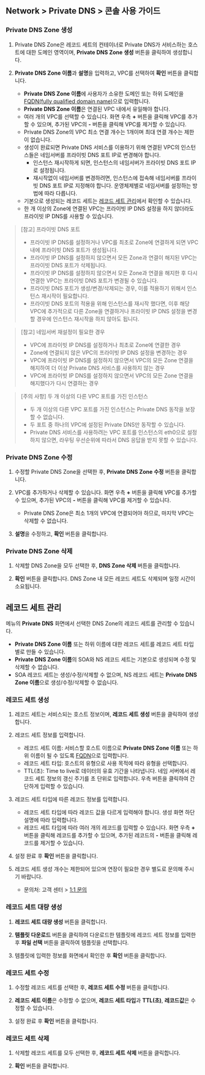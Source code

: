 ## Network > Private DNS > 콘솔 사용 가이드

### Private DNS Zone 생성

1. Private DNS Zone은 레코드 세트의 컨테이너로 Private DNS가 서비스하는 호스트에 대한 도메인 영역이며, **Private DNS Zone 생성** 버튼을 클릭하여 생성합니다.

2. **Private DNS Zone 이름**과 **설명**을 입력하고, VPC를 선택하여 **확인** 버튼을 클릭합니다.  

    - **Private DNS Zone 이름**에 사용자가 소유한 도메인 또는 하위 도메인을 [FQDN(fully qualified domain name)](https://en.wikipedia.org/wiki/Fully_qualified_domain_name)으로 입력합니다.
    - **Private DNS Zone 이름**은 연결된 VPC 내에서 유일해야 합니다.
    - 여러 개의 VPC를 선택할 수 있습니다. 화면 우측 **+** 버튼을 클릭해 VPC를 추가할 수 있으며, 추가된 VPC의 **-** 버튼을 클릭해 VPC를 제거할 수 있습니다.
    - Private DNS Zone의 VPC 최소 연결 개수는 1개이며 최대 연결 개수는 제한이 없습니다.
    - 생성이 완료되면 Private DNS 서비스를 이용하기 위해 연결된 VPC의 인스턴스들은 네임서버를 프라이빗 DNS 포트 IP로 변경해야 합니다.
      - 인스턴스 재시작하게 되면, 인스턴스의 네임서버가 프라이빗 DNS 포트 IP로 설정됩니다.
      - 재시작없이 네임서버를 변경하려면, 인스턴스에 접속해 네임서버를 프라이빗 DNS 포트 IP로 지정해야 합니다. 운영체제별로 네임서버를 설정하는 방법에 따라 다릅니다.
    - 기본으로 생성되는 레코드 세트는 [레코드 세트 관리](./console-guide/#_1)에서 확인할 수 있습니다.
    - 한 개 이상의 Zone에 연결된 VPC는 프라이빗 IP DNS 설정을 하지 않더라도 프라이빗 IP DNS를 사용할 수 있습니다.


> [참고] 프라이빗 DNS 포트
> * 프라이빗 IP DNS를 설정하거나 VPC를 최초로 Zone에 연결하게 되면 VPC 내에 프라이빗 DNS 포트가 생성됩니다.
> * 프라이빗 IP DNS를 설정하지 않으면서 모든 Zone과 연결이 해지된 VPC는 프라이빗 DNS 포트가 삭제됩니다.
> * 프라이빗 IP DNS를 설정하지 않으면서 모든 Zone과 연결을 해지한 후 다시 연결한 VPC는 프라이빗 DNS 포트가 변경될 수 있습니다.
> * 프라이빗 DNS 포트가 생성/변경/삭제되는 경우, 이를 적용하기 위해서 인스턴스 재시작이 필요합니다.
> * 프라이빗 DNS 포트의 적용을 위해 인스턴스를 재시작 했다면, 이후 해당 VPC에 추가적으로 다른 Zone을 연결하거나 프라이빗 IP DNS 설정을 변경할 경우에 인스턴스 재시작을 하지 않아도 됩니다.

> [참고] 네임서버 재설정이 필요한 경우
> * VPC에 프라이빗 IP DNS를 설정하거나 최초로 Zone에 연결한 경우
> * Zone에 연결되지 않은 VPC의 프라이빗 IP DNS 설정을 변경하는 경우
> * VPC에 프라이빗 IP DNS를 설정하지 않으면서 VPC의 모든 Zone 연결을 해지하여 더 이상 Private DNS 서비스를 사용하지 않는 경우
> * VPC에 프라이빗 IP DNS를 설정하지 않으면서 VPC의 모든 Zone 연결을 해지했다가 다시 연결하는 경우

> [주의 사항] 두 개 이상의 다른 VPC 포트를 가진 인스턴스
> * 두 개 이상의 다른 VPC 포트를 가진 인스턴스는 Private DNS 동작을 보장할 수 없습니다.
> * 두 포트 중 하나의 VPC에 설정된 Private DNS만 동작할 수 있습니다.
> * Private DNS 서비스를 사용하려는 VPC 포트를 인스턴스의 eth0으로 설정하지 않으면, 라우팅 우선순위에 따라서 DNS 응답을 받지 못할 수 있습니다.

### Private DNS Zone 수정

1. 수정할 Private DNS Zone을 선택한 후, **Private DNS Zone 수정** 버튼을 클릭합니다.
   
2. VPC를 추가하거나 삭제할 수 있습니다. 화면 우측 **+** 버튼을 클릭해 VPC를 추가할 수 있으며, 추가된 VPC의 **-** 버튼을 클릭해 VPC를 제거할 수 있습니다.
   - Private DNS Zone은 최소 1개의 VPC에 연결되어야 하므로, 마지막 VPC는 삭제할 수 없습니다.

3. **설명**을 수정하고, **확인** 버튼을 클릭합니다.

### Private DNS Zone 삭제

1. 삭제할 DNS Zone을 모두 선택한 후, **DNS Zone 삭제** 버튼을 클릭합니다.

2. **확인** 버튼을 클릭합니다. DNS Zone 내 모든 레코드 세트도 삭제되며 일정 시간이 소요됩니다.

## 레코드 세트 관리

메뉴의 **Private DNS** 화면에서 선택한 DNS Zone의 레코드 세트를 관리할 수 있습니다.

- **Private DNS Zone 이름** 또는 하위 이름에 대한 레코드 세트를 레코드 세트 타입별로 만들 수 있습니다.
- **Private DNS Zone 이름**의 SOA와 NS 레코드 세트는 기본으로 생성되며 수정 및 삭제할 수 없습니다.
- SOA 레코드 세트는 생성/수정/삭제할 수 없으며, NS 레코드 세트는 **Private DNS Zone 이름**으로 생성/수정/삭제할 수 없습니다.

### 레코드 세트 생성

1. 레코드 세트는 서비스되는 호스트 정보이며, **레코드 세트 생성** 버튼을 클릭하여 생성합니다.

2. 레코드 세트 정보를 입력합니다.

    - 레코드 세트 이름: 서비스할 호스트 이름으로 **Private DNS Zone 이름** 또는 하위 이름이 될 수 있도록 [FQDN](https://en.wikipedia.org/wiki/Fully_qualified_domain_name)으로 입력합니다.
    - 레코드 세트 타입: 호스트의 유형으로 사용 목적에 따라 유형을 선택합니다.
    - TTL(초): Time to live로 데이터의 유효 기간을 나타냅니다. 네임 서버에서 레코드 세트 정보의 갱신 주기를 초 단위로 입력합니다. 우측 버튼을 클릭하여 간단하게 입력할 수 있습니다.

3. 레코드 세트 타입에 따른 레코드 정보를 입력합니다.

    - 레코드 세트 타입에 따라 레코드 값을 다르게 입력해야 합니다. 생성 화면 하단 설명에 따라 입력합니다.
    - 레코드 세트 타입에 따라 여러 개의 레코드를 입력할 수 있습니다. 화면 우측 **+** 버튼을 클릭해 레코드를 추가할 수 있으며, 추가된 레코드의 **-** 버튼을 클릭해 레코드를 제거할 수 있습니다.

4. 설정 완료 후 **확인** 버튼을 클릭합니다.

5. 레코드 세트 생성 개수는 제한되어 있으며 연장이 필요한 경우 별도로 문의해 주시기 바랍니다. 

    - 문의처: 고객 센터 > [1:1 문의](https://www.nhncloud.com/kr/support/inquiry?alias=tab3_02)

### 레코드 세트 대량 생성

1. **레코드 세트 대량 생성** 버튼을 클릭합니다.

2. **템플릿 다운로드** 버튼을 클릭하여 다운로드한 템플릿에 레코드 세트 정보를 입력한 후 **파일 선택** 버튼을 클릭하여 템플릿을 선택합니다.

3. 템플릿에 입력한 정보를 화면에서 확인한 후 **확인** 버튼을 클릭합니다.

### 레코드 세트 수정

1. 수정할 레코드 세트를 선택한 후, **레코드 세트 수정** 버튼을 클릭합니다.

2. **레코드 세트 이름**은 수정할 수 없으며, **레코드 세트 타입**과 **TTL(초)**, **레코드값**은 수정할 수 있습니다.

3. 설정 완료 후 **확인** 버튼을 클릭합니다.


### 레코드 세트 삭제

1. 삭제할 레코드 세트를 모두 선택한 후, **레코드 세트 삭제** 버튼을 클릭합니다.

2. **확인** 버튼을 클릭합니다.